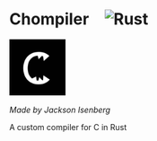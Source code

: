 # Chompiler&emsp;![Rust](https://github.com/JIceberg/Chompiler/workflows/Rust/badge.svg)

<img src=".github/logo.jpg" width="100px">

_Made by Jackson Isenberg_

A custom compiler for C in Rust